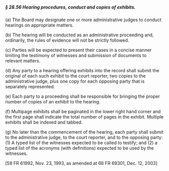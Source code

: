 ##### § 28.56 Hearing procedures, conduct and copies of exhibits. #####

(a) The Board may designate one or more administrative judges to conduct hearings on appropriate matters.

(b) The hearing will be conducted as an administrative proceeding and, ordinarily, the rules of evidence will not be strictly followed.

(c) Parties will be expected to present their cases in a concise manner limiting the testimony of witnesses and submission of documents to relevant matters.

(d) Any party to a hearing offering exhibits into the record shall submit the original of each such exhibit to the court reporter, two copies to the administrative judge, plus one copy for each opposing party that is separately represented.

(e) Each party to a proceeding shall be responsible for bringing the proper number of copies of an exhibit to the hearing.

(f) Multipage exhibits shall be paginated in the lower right hand corner and the first page shall indicate the total number of pages in the exhibit. Multiple exhibits shall be indexed and tabbed.

(g) No later than the commencement of the hearing, each party shall submit to the administrative judge, to the court reporter, and to the opposing party: (1) A typed list of the witnesses expected to be called to testify; and (2) a typed list of the acronyms (with definitions) expected to be used by the witnesses.

[58 FR 61992, Nov. 23, 1993, as amended at 68 FR 69301, Dec. 12, 2003]